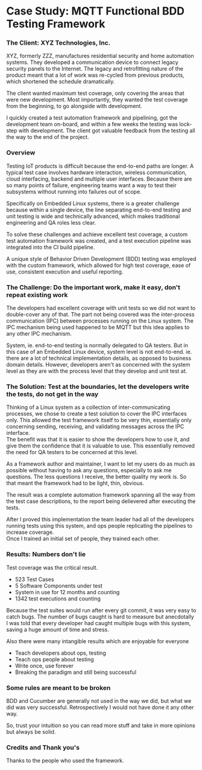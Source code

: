 # Case Study: MQTT Functional BDD Testing Framework  

### The Client:  XYZ Technologies, Inc.

XYZ, formerly ZZZ, manufactures residential security and home automation systems.
They developed a communication device to connect legacy security panels to the Internet.
The legacy and retrofitting nature of the product meant that a lot of work was re-cycled from previous products,
which shortened the schedule dramatically.  
  
The client wanted maximum test coverage, only covering the areas that were new development.
Most importantly, they wanted the test coverage from the beginning, to go alongside with development.  
  
  
I quickly created a test automation framework and pipelining, got the development team on-board,
and within a few weeks the testing was lock-step with development.  The client got valuable feedback 
from the testing all the way to the end of the project.  

  
### Overview

Testing IoT products is difficult because the end-to-end paths are longer.
A typical test case involves hardware interaction, wireless communication,
cloud interfacing, backend and multiple user interfaces.
Because there are so many points of failure, engineering teams want a way to test their
subsystems without running into failures out of scope.  

Specifically on Embedded Linux systems, there is a greater challenge because within a single device,
the line separating end-to-end testing and unit testing is wide and technically advanced,
which makes traditional engineering and QA roles less clear.  

To solve these challenges and achieve excellent test coverage, a custom test automation framework
was created, and a test execution pipeline was integrated into the CI build pipeline.  
  
A unique style of Behavior Driven Development (BDD) testing was employed with the custom framework,
which allowed for high test coverage, ease of use, consistent execution and useful reporting.  



### The Challenge:  Do the important work, make it easy, don't repeat existing work

The developers had excellent coverage with unit tests so we did not want to double-cover any of that.
The part not being covered was the inter-process communication (IPC) between processes running on the Linux system.
The IPC mechanism being used happened to be MQTT but this idea applies to any other IPC mechanism.  

System, ie. end-to-end testing is normally delegated to QA testers.  But in this case of an Embedded Linux device,
system level is not end-to-end.  ie. there are a lot of technical implementation details, as opposed to business domain details.  However, developers aren't as concerned with the system level as they are with
the process level that they develop and unit test at.  

### The Solution:  Test at the boundaries, let the developers write the tests, do not get in the way
  
Thinking of a Linux system as a collection of inter-communicating processes, we chose to 
create a test solution to cover the IPC interfaces only.  This allowed the test framework itself to be
very thin, essentially only concerning sending, receiving, and validating messages across the IPC interface.  
The benefit was that it is easier to show the developers how to use it, and give them the confidence that
it is valuable to use.  This essentially removed the need for QA testers to be concerned at this level.  

As a framework author and maintainer, I want to let my users do as much as possible without having
to ask any questions, especially to ask me questions.  The less questions I receive, the better quality my work is.
So that meant the framework had to be light, thin, obvious.  
  
The result was a complete automation framework spanning all the way from the test case descriptions,
to the report being delievered after executing the tests.  
  
After I proved this implementation the team leader had all of the developers running tests using this system, 
and ops people replicating the pipelines to increase coverage.  
Once I trained an initial set of people, they trained each other.  


### Results:  Numbers don't lie

Test coverage was the critical result.  

* 523 Test Cases
* 5 Software Components under test
* System in use for 12 months and counting
* 1342 test executions and counting


Because the test suites would run after every git commit, it was very easy to catch bugs.
The number of bugs caught is hard to measure but anecdotally I was told that every 
developer had caught multiple bugs with this system, saving a huge amount of time and stress.  


Also there were many intangible results which are enjoyable for everyone  

* Teach developers about ops, testing
* Teach ops people about testing
* Write once, use forever
* Breaking the paradigm and still being successful


### Some rules are meant to be broken

BDD and Cucumber are generally not used in the way we did, but what we did was very successful.
Retrospectively I would not have done it any other way.  
  
  
So, trust your intuition so you can read more stuff and take in more opinions but always be solid.
  
  
### Credits and Thank you's

Thanks to the people who used the framework.
